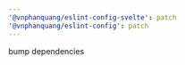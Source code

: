 ```yaml
---
'@vnphanquang/eslint-config-svelte': patch
'@vnphanquang/eslint-config': patch
---
```


bump dependencies
